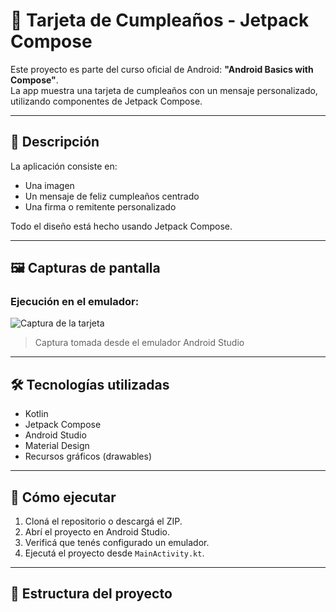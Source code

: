 # 🎉 Tarjeta de Cumpleaños - Jetpack Compose

Este proyecto es parte del curso oficial de Android: **"Android Basics with Compose"**.  
La app muestra una tarjeta de cumpleaños con un mensaje personalizado, utilizando componentes de Jetpack Compose.

---

## 📱 Descripción

La aplicación consiste en:

- Una imagen 
- Un mensaje de feliz cumpleaños centrado
- Una firma o remitente personalizado


Todo el diseño está hecho usando Jetpack Compose.

---

## 🖼️ Capturas de pantalla

### Ejecución en el emulador:

![Captura de la tarjeta](drawable-nodpi/screenshots_ejercicio1_2_png.png)

> Captura tomada desde el emulador Android Studio

---

## 🛠️ Tecnologías utilizadas

- Kotlin
- Jetpack Compose
- Android Studio
- Material Design
- Recursos gráficos (drawables)

---

## 🚀 Cómo ejecutar

1. Cloná el repositorio o descargá el ZIP.
2. Abrí el proyecto en Android Studio.
3. Verificá que tenés configurado un emulador.
4. Ejecutá el proyecto desde `MainActivity.kt`.

---

## 📂 Estructura del proyecto

